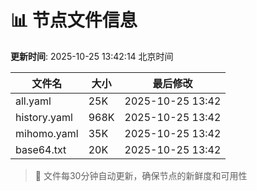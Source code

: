 # 📊 节点文件信息

**更新时间**: 2025-10-25 13:42:14 北京时间

| 文件名 | 大小 | 最后修改 |
|--------|------|----------|
| all.yaml | 25K | 2025-10-25 13:42 |
| history.yaml | 968K | 2025-10-25 13:42 |
| mihomo.yaml | 35K | 2025-10-25 13:42 |
| base64.txt | 20K | 2025-10-25 13:42 |

> 🔄 文件每30分钟自动更新，确保节点的新鲜度和可用性
